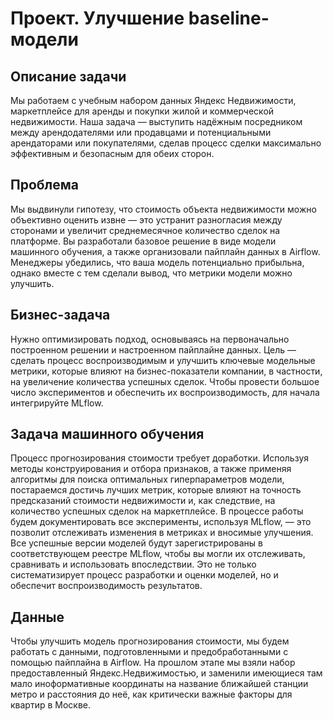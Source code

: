 # Проект. Улучшение baseline-модели
## Описание задачи
Мы работаем с учебным набором данных Яндекс Недвижимости, маркетплейсе для аренды и покупки жилой и коммерческой недвижимости. Наша задача — выступить надёжным посредником между арендодателями или продавцами и потенциальными арендаторами или покупателями, 
сделав процесс сделки максимально эффективным и безопасным для обеих сторон.
## Проблема
Мы выдвинули гипотезу, что стоимость объекта недвижимости можно объективно оценить извне — это устранит разногласия между сторонами и увеличит среднемесячное количество сделок на платформе. Вы разработали базовое решение в виде модели машинного обучения, а также организовали пайплайн данных в Airflow. Менеджеры убедились, что ваша модель потенциально прибыльна, однако вместе с тем сделали вывод, что метрики модели можно улучшить. 
## Бизнес-задача
Нужно оптимизировать подход, основываясь на первоначально построенном решении и настроенном пайплайне данных. Цель — сделать процесс воспроизводимым и улучшить ключевые модельные метрики, которые влияют на бизнес-показатели компании, в частности, на увеличение количества успешных сделок. Чтобы провести большое число экспериментов и обеспечить их воспроизводимость, для начала интегрируйте MLflow.
## Задача машинного обучения
Процесс прогнозирования стоимости требует доработки. Используя методы конструирования и отбора признаков, а также применяя алгоритмы для поиска оптимальных гиперпараметров модели, постараемся достичь лучших метрик, которые влияют на точность предсказаний стоимости недвижимости 
и, как следствие, на количество успешных сделок на маркетплейсе. В процессе работы будем документировать все эксперименты, используя MLflow, — это позволит отслеживать изменения в метриках и вносимые улучшения. 
Все успешные версии моделей будут зарегистрированы в соответствующем реестре MLflow, чтобы вы могли их отслеживать, сравнивать и использовать впоследствии. Это не только систематизирует процесс разработки и оценки моделей, но и обеспечит воспроизводимость результатов. 
## Данные
Чтобы улучшить модель прогнозирования стоимости, мы будем работать с данными, подготовленными и предобработанными с помощью пайплайна в Airflow. 
На прошлом этапе мы взяли набор предоставленный Яндекс.Недвижимостью, и заменили имеющиеся там мало иноформативные координаты на название ближайшей станции метро и расстояния до неё, как критически важные факторы для квартир в Москве.

